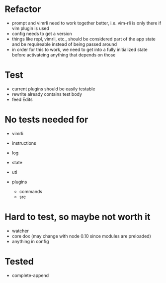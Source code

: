 # Refactor

- prompt and vimrli need to work together better, i.e. vim-rli is only there if vim plugin is used
- config needs to get a version
- things like repl, vimrli, etc., should be considered part of the app state and be requireable instead of being passed
  around
- in order for this to work, we need to get into a fully initialized state before activateing anything that depends on
  those

# Test

- current plugins should be easily testable
- rewrite already contains test body
- feed Edits

# No tests needed for

- vimrli
- instructions
- log
- state
- utl

- plugins
  - commands
  - src
    

# Hard to test, so maybe not worth it

- watcher
- core dox (may change with node 0.10 since modules are preloaded)
- anything in config

# Tested

- complete-append
